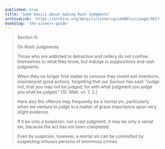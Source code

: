 ```yaml
---
published: true
title: 'Some basics about making Rash Judgments'
archiveLink: 'https://archive.org/details/sinnersguide00luis/page/381?view=theater'
bookSlug: 'the-sinners-guide'
---
```


> Section III.
>
> *On Rash Judgments.*
>
> Those who are addicted to detraction and raillery do not confine themselves to what they know, but indulge in suppositions and rash judgments.
>
> When they no longer find matter to censure they invent evil intentions, misinterpret good actions, forgetting that our Saviour has said: "Judge not, that you may not be judged; for with what judgment you judge you shall be judged." [St. Matt. vii. 1, 2.]
>
> Here also the offence may frequently be a mortal sin, particularly when we venture to judge in a matter of grave importance upon very slight evidence.
>
> If it be only a suspicion, not a real judgment, it may be only a venial sin, because the act has not been completed.
>
> Even by suspicion, however, a mortal sin can be committed by suspecting virtuous persons of enormous crimes.
